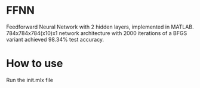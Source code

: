 # FFNN
Feedforward Neural Network with 2 hidden layers, implemented in MATLAB. 784x784x784(x10)x1 network architecture with 2000 iterations of a BFGS variant achieved 98.34% test accuracy.
# How to use
Run the init.mlx file
